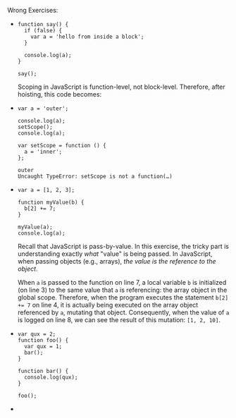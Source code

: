 Wrong Exercises:

- ```
  function say() {
    if (false) {
      var a = 'hello from inside a block';
    }

    console.log(a);
  }

  say();
  ```

  Scoping in JavaScript is function-level, not block-level. Therefore, after hoisting, this code becomes:

- ```
  var a = 'outer';

  console.log(a);
  setScope();
  console.log(a);

  var setScope = function () {
    a = 'inner';
  };
  ```

  ```
  outer
  Uncaught TypeError: setScope is not a function(…)
  ```

- ```
  var a = [1, 2, 3];

  function myValue(b) {
    b[2] += 7;
  }

  myValue(a);
  console.log(a);
  ```

  Recall that JavaScript is pass-by-value. In this exercise, the tricky part is understanding exactly *what* "value" is being passed. In JavaScript, when passing objects (e.g., arrays), *the value is the reference to the object*.

  When `a` is passed to the function on line 7, a local variable `b` is initialized (on line 3) to the same value that `a` is referencing: the array object in the global scope. Therefore, when the program executes the statement `b[2] += 7` on line 4, it is actually being executed on the array object referenced by `a`, mutating that object. Consequently, when the value of `a` is logged on line 8, we can see the result of this mutation: `[1, 2, 10]`.

- ```
  var qux = 2;
  function foo() {
    var qux = 1;
    bar();
  }

  function bar() {
    console.log(qux);
  }

  foo(); 
  ```

- ​